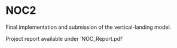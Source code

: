 # NOC2
Final implementation and submission of the vertical-landing model.

Project report available under 'NOC_Report.pdf'
